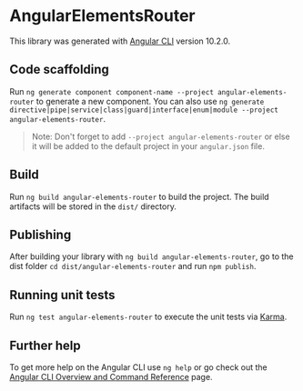 # AngularElementsRouter

This library was generated with [Angular CLI](https://github.com/angular/angular-cli) version 10.2.0.

## Code scaffolding

Run `ng generate component component-name --project angular-elements-router` to generate a new component. You can also use `ng generate directive|pipe|service|class|guard|interface|enum|module --project angular-elements-router`.

> Note: Don't forget to add `--project angular-elements-router` or else it will be added to the default project in your `angular.json` file.

## Build

Run `ng build angular-elements-router` to build the project. The build artifacts will be stored in the `dist/` directory.

## Publishing

After building your library with `ng build angular-elements-router`, go to the dist folder `cd dist/angular-elements-router` and run `npm publish`.

## Running unit tests

Run `ng test angular-elements-router` to execute the unit tests via [Karma](https://karma-runner.github.io).

## Further help

To get more help on the Angular CLI use `ng help` or go check out the [Angular CLI Overview and Command Reference](https://angular.io/cli) page.
